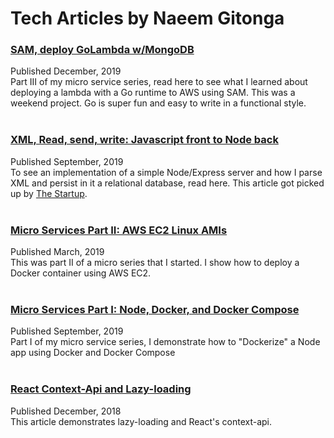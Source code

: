 # Tech Articles by Naeem Gitonga

### [SAM, deploy GoLambda w/MongoDB](https://medium.com/@blackb8r/sam-deploys-golambda-w-mongodb-a03cd97bae45)
Published December, 2019 <br/>
Part III of my micro service series, read here to see what I learned about deploying a lambda with a Go runtime to AWS using SAM. This was a weekend project. Go is super fun and easy to write in a functional style.
<br/>
<br/>

### [XML, Read, send, write: Javascript front to Node back](https://medium.com/swlh/xml-read-send-write-javascript-front-to-node-back-167df21c98df)
Published September, 2019 <br/>
To see an implementation of a simple Node/Express server and how I parse XML and persist in it a relational database, read here. This article got picked up by [The Startup](https://medium.com/swlh).
<br/>
<br/>

### [Micro Services Part II: AWS EC2 Linux AMIs](https://medium.com/faun/micro-services-part-ii-aws-ec2-linux-amis-4e5e644aa43a)
Published March, 2019 <br/>
This was part II of a micro series that I started. I show how to deploy a Docker container using AWS EC2.
<br/>
<br/>

### [Micro Services Part I: Node, Docker, and Docker Compose](https://medium.com/@blackb8r/micro-services-part-i-d9059d1a8ac0)
Published September, 2019 <br/>
Part I of my micro service series, I demonstrate how to "Dockerize" a Node app using Docker and Docker Compose
<br/>
<br/>

### [React Context-Api and Lazy-loading](https://medium.com/swlh/react-context-api-and-lazy-loading-4c4b0a48f696)
Published  December, 2018 <br/>
This article demonstrates lazy-loading and React's context-api.
